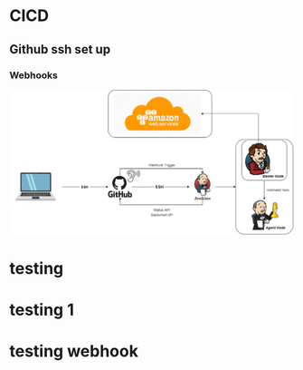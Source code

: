 # CICD
## Github ssh set up
### Webhooks
![](images/CICD.png)
# testing
# testing 1
# testing webhook
